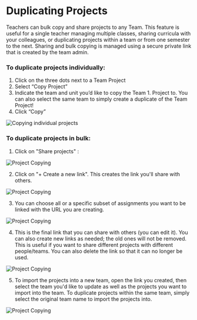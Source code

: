 # Duplicating Projects

Teachers can bulk copy and share projects to any Team. This feature is useful for a single teacher managing multiple classes, sharing curricula with your colleagues, or duplicating projects within a team or from one semester to the next. Sharing and bulk copying is managed using a secure private link that is created by the team admin. 

### To duplicate projects individually:
1. Click on the three dots next to a Team Project
1. Select “Copy Project”
1. Indicate the team and unit you’d like to copy the Team 1. Project to. You can also select the same team to simply create a duplicate of the Team Project!
1. Click “Copy”

![Copying individual projects](/images/teamsForEducation/copy_individual_project.gif)

### To duplicate projects in bulk:

1. Click on "Share projects" :

![Project Copying](/images/teamsForEducation/copyProjectOne.png)

2. Click on "+ Create a new link". This creates the link you'll share with others.

![Project Copying](/images/teamsForEducation/copyProjectTwo.png)

3. You can choose all or a specific subset of assignments you want to be linked with the URL you are creating.

![Project Copying](/images/teamsForEducation/copyProjectThree.png)

4. This is the final link that you can share with others (you can edit it). You can also create new links as needed; the old ones will not be removed. This is useful if you want to share different projects with different people/teams. You can also delete the link so that it can no longer be used.

![Project Copying](/images/teamsForEducation/copyProjectFour.png)

5. To import the projects into a new team, open the link you created, then select the team you'd like to update as well as the projects you want to import into the team. To duplicate projects within the same team, simply select the original team name to import the projects into. 

![Project Copying](/images/teamsForEducation/copyProjectFive.png)
